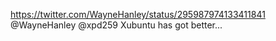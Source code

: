 https://twitter.com/WayneHanley/status/295987974133411841 @WayneHanley @xpd259 Xubuntu has got better...